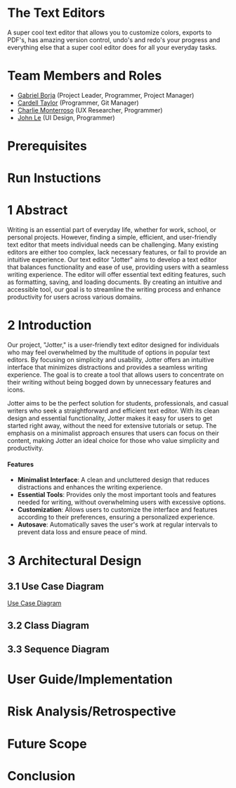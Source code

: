 # The Text Editors

A super cool text editor that allows you to customize colors, exports to PDF's, has amazing version control, undo's and redo's your progress and everything else that a super cool editor does for all your everyday tasks.

# Team Members and Roles

* [Gabriel Borja](https://github.com/gabbaborjaa/CIS350-HW2-Borja) (Project Leader, Programmer, Project Manager)
* [Cardell Taylor](https://github.com/CTaylah/CIS350-HW2-Taylor) (Programmer, Git Manager)
* [Charlie Monterroso](https://github.com/CharlieMonte/CIS350-HW2-Monterroso) (UX Researcher, Programmer)
* [John Le](https://github.com/JoLe2004/CIS350-HW2-Le) (UI Design, Programmer) 

# Prerequisites

# Run Instuctions

# 1 Abstract
Writing is an essential part of everyday life, whether for work, school, or personal projects. However, finding a simple, efficient, and user-friendly text editor that meets individual needs can be challenging. Many existing editors are either too complex, lack necessary features, or fail to provide an intuitive experience. Our text editor "Jotter" aims to develop a text editor that balances functionality and ease of use, providing users with a seamless writing experience. The editor will offer essential text editing features, such as formatting, saving, and loading documents. By creating an intuitive and accessible tool, our goal is to streamline the writing process and enhance productivity for users across various domains.
# 2 Introduction
Our project, "Jotter," is a user-friendly text editor designed for individuals who may feel overwhelmed by the multitude of options in popular text editors. By focusing on simplicity and usability, Jotter offers an intuitive interface that minimizes distractions and provides a seamless writing experience. The goal is to create a tool that allows users to concentrate on their writing without being bogged down by unnecessary features and icons.

Jotter aims to be the perfect solution for students, professionals, and casual writers who seek a straightforward and efficient text editor. With its clean design and essential functionality, Jotter makes it easy for users to get started right away, without the need for extensive tutorials or setup. The emphasis on a minimalist approach ensures that users can focus on their content, making Jotter an ideal choice for those who value simplicity and productivity.

#### Features

- **Minimalist Interface**: A clean and uncluttered design that reduces distractions and enhances the writing experience.
- **Essential Tools**: Provides only the most important tools and features needed for writing, without overwhelming users with excessive options.
- **Customization**: Allows users to customize the interface and features according to their preferences, ensuring a personalized experience.
- **Autosave**: Automatically saves the user's work at regular intervals to prevent data loss and ensure peace of mind.
# 3 Architectural Design

## 3.1 Use Case Diagram

[Use Case Diagram](/artifacts/use_case_diagram/Text-Editor_Use-Case.drawio.png)
## 3.2 Class Diagram

## 3.3 Sequence Diagram

# User Guide/Implementation

# Risk Analysis/Retrospective

# Future Scope

# Conclusion
